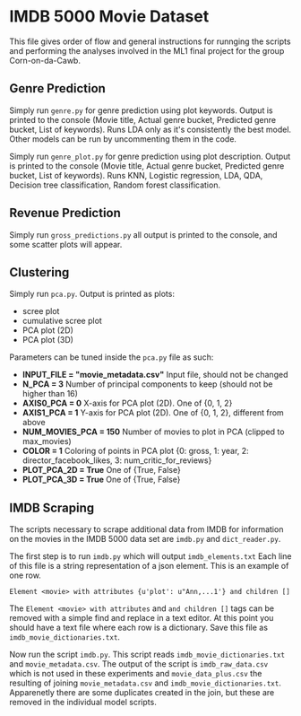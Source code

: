 # IMDB 5000 Movie Dataset

This file gives order of flow and general instructions for runnging
the scripts and performing the analyses involved in the ML1 final 
project for the group Corn-on-da-Cawb. 

## Genre Prediction
Simply run `genre.py` for genre prediction using plot keywords. Output is printed to the console (Movie title, Actual genre bucket, Predicted genre bucket, List of keywords). Runs LDA only as it's consistently the best model. Other models can be run by uncommenting them in the code.

Simply run `genre_plot.py` for genre prediction using plot description. Output is printed to the console (Movie title, Actual genre bucket, Predicted genre bucket, List of keywords). Runs KNN, Logistic regression, LDA, QDA, Decision tree classification, Random forest classification.

## Revenue Prediction

Simply run `gross_predictions.py` all output is printed to the console,
and some scatter plots will appear.

## Clustering
Simply run `pca.py`. Output is printed as plots:

- scree plot
- cumulative scree plot
- PCA plot (2D)
- PCA plot (3D)

Parameters can be tuned inside the `pca.py` file as such:

- **INPUT_FILE = "movie_metadata.csv"** Input file, should not be changed
- **N_PCA = 3** Number of principal components to keep (should not be higher than 16)
- **AXIS0_PCA = 0** X-axis for PCA plot (2D). One of {0, 1, 2}
- **AXIS1_PCA = 1** Y-axis for PCA plot (2D). One of {0, 1, 2}, different from above
- **NUM_MOVIES_PCA = 150** Number of movies to plot in PCA (clipped to max_movies)
- **COLOR = 1** Coloring of points in PCA plot {0: gross, 1: year, 2: director_facebook_likes, 3: num_critic_for_reviews}
- **PLOT_PCA_2D = True** One of {True, False}
- **PLOT_PCA_3D = True** One of {True, False}

## IMDB Scraping

The scripts necessary to scrape additional data from IMDB 
for information on the movies in the IMDB 5000 data set are `imdb.py` 
and `dict_reader.py`. 
 
The first step is to run `imdb.py` which will output `imdb_elements.txt`
Each line of this file is a string representation of a 
json element. This is an example of one row.

`Element <movie> with attributes {u'plot': u"Ann,...1'} and children []`

The `Element <movie> with attributes` and `and children []` tags can
be removed with a simple find and replace in a text editor. At this 
point you should have a text file where each row is a dictionary. Save
this file as `imdb_movie_dictionaries.txt`. 

Now run the script `imdb.py`. This script reads 
`imdb_movie_dictionaries.txt` and `movie_metadata.csv`. The output of
the script is `imdb_raw_data.csv` which is not used in these experiments
and `movie_data_plus.csv` the resulting of joining `movie_metadata.csv` 
and `imdb_movie_dictionaries.txt`. Apparenetly there are some duplicates
created in the join, but these are removed in the individual model 
scripts. 



